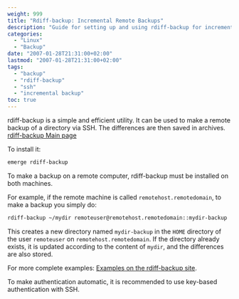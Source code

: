 ```yaml
---
weight: 999
title: "Rdiff-backup: Incremental Remote Backups"
description: "Guide for setting up and using rdiff-backup for incremental remote backups over SSH."
categories:
  - "Linux"
  - "Backup"
date: "2007-01-28T21:31:00+02:00"
lastmod: "2007-01-28T21:31:00+02:00"
tags:
  - "backup"
  - "rdiff-backup"
  - "ssh"
  - "incremental backup"
toc: true
---
```


rdiff-backup is a simple and efficient utility. It can be used to make a remote backup of a directory via SSH. The differences are then saved in archives. [rdiff-backup Main page](https://www.nongnu.org/rdiff-backup/)

To install it:

```bash
emerge rdiff-backup
```

To make a backup on a remote computer, rdiff-backup must be installed on both machines.

For example, if the remote machine is called `remotehost.remotedomain`, to make a backup you simply do:

```bash
rdiff-backup ~/mydir remoteuser@remotehost.remotedomain::mydir-backup
```

This creates a new directory named `mydir-backup` in the `HOME` directory of the user `remoteuser` on `remotehost.remotedomain`. If the directory already exists, it is updated according to the content of `mydir`, and the differences are also stored.

For more complete examples: [Examples on the rdiff-backup site](https://www.nongnu.org/rdiff-backup/examples.html).

To make authentication automatic, it is recommended to use key-based authentication with SSH.
